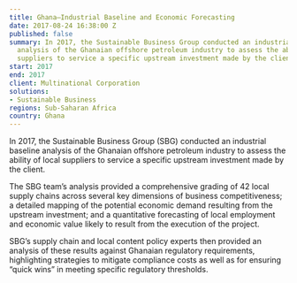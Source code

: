 ```yaml
---
title: Ghana—Industrial Baseline and Economic Forecasting
date: 2017-08-24 16:38:00 Z
published: false
summary: In 2017, the Sustainable Business Group conducted an industrial baseline
  analysis of the Ghanaian offshore petroleum industry to assess the ability of local
  suppliers to service a specific upstream investment made by the client.
start: 2017
end: 2017
client: Multinational Corporation
solutions:
- Sustainable Business
regions: Sub-Saharan Africa
country: Ghana
---
```


In 2017, the Sustainable Business Group (SBG) conducted an industrial baseline analysis of the Ghanaian offshore petroleum industry to assess the ability of local suppliers to service a specific upstream investment made by the client. 

The SBG team’s analysis provided a comprehensive grading of 42 local supply chains across several key dimensions of business competitiveness; a detailed mapping of the potential economic demand resulting from the upstream investment; and a quantitative forecasting of local employment and economic value likely to result from the execution of the project. 

SBG’s supply chain and local content policy experts then provided an analysis of these results against Ghanaian regulatory requirements, highlighting strategies to mitigate compliance costs as well as for ensuring “quick wins” in meeting specific regulatory thresholds.  